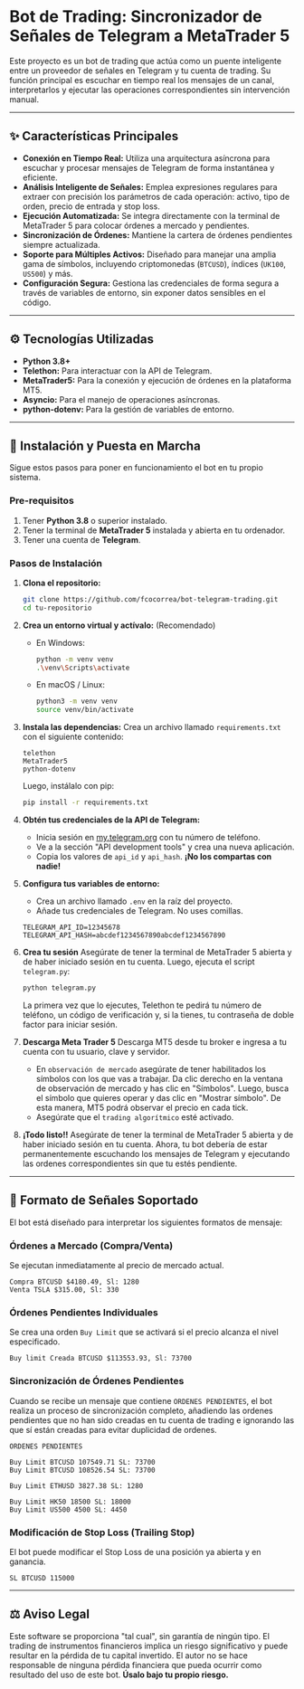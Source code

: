 # Bot de Trading: Sincronizador de Señales de Telegram a MetaTrader 5

Este proyecto es un bot de trading que actúa como un puente inteligente entre un proveedor de señales en Telegram y tu cuenta de trading. Su función principal es escuchar en tiempo real los mensajes de un canal, interpretarlos y ejecutar las operaciones correspondientes sin intervención manual.

-----

## ✨ Características Principales

  * **Conexión en Tiempo Real:** Utiliza una arquitectura asíncrona para escuchar y procesar mensajes de Telegram de forma instantánea y eficiente.
  * **Análisis Inteligente de Señales:** Emplea expresiones regulares para extraer con precisión los parámetros de cada operación: activo, tipo de orden, precio de entrada y stop loss.
  * **Ejecución Automatizada:** Se integra directamente con la terminal de MetaTrader 5 para colocar órdenes a mercado y pendientes.
  * **Sincronización de Órdenes:** Mantiene la cartera de órdenes pendientes siempre actualizada.
  * **Soporte para Múltiples Activos:** Diseñado para manejar una amplia gama de símbolos, incluyendo criptomonedas (`BTCUSD`), índices (`UK100`, `US500`) y más.
  * **Configuración Segura:** Gestiona las credenciales de forma segura a través de variables de entorno, sin exponer datos sensibles en el código.

-----

## ⚙️ Tecnologías Utilizadas

  * **Python 3.8+**
  * **Telethon:** Para interactuar con la API de Telegram.
  * **MetaTrader5:** Para la conexión y ejecución de órdenes en la plataforma MT5.
  * **Asyncio:** Para el manejo de operaciones asíncronas.
  * **python-dotenv:** Para la gestión de variables de entorno.

-----

## 🚀 Instalación y Puesta en Marcha

Sigue estos pasos para poner en funcionamiento el bot en tu propio sistema.

### **Pre-requisitos**

1.  Tener **Python 3.8** o superior instalado.
2.  Tener la terminal de **MetaTrader 5** instalada y abierta en tu ordenador.
3.  Tener una cuenta de **Telegram**.

### **Pasos de Instalación**

1.  **Clona el repositorio:**

    ```bash
    git clone https://github.com/fcocorrea/bot-telegram-trading.git
    cd tu-repositorio
    ```

2.  **Crea un entorno virtual y actívalo:** (Recomendado)

      * En Windows:
        ```bash
        python -m venv venv
        .\venv\Scripts\activate
        ```
      * En macOS / Linux:
        ```bash
        python3 -m venv venv
        source venv/bin/activate
        ```

3.  **Instala las dependencias:**
    Crea un archivo llamado `requirements.txt` con el siguiente contenido:

    ```
    telethon
    MetaTrader5
    python-dotenv
    ```

    Luego, instálalo con pip:

    ```bash
    pip install -r requirements.txt
    ```

4.  **Obtén tus credenciales de la API de Telegram:**

      * Inicia sesión en [my.telegram.org](https://my.telegram.org) con tu número de teléfono.
      * Ve a la sección "API development tools" y crea una nueva aplicación.
      * Copia los valores de `api_id` y `api_hash`. **¡No los compartas con nadie\!**

5.  **Configura tus variables de entorno:**

      * Crea un archivo llamado `.env` en la raíz del proyecto.
      * Añade tus credenciales de Telegram. No uses comillas.

    ```
    TELEGRAM_API_ID=12345678
    TELEGRAM_API_HASH=abcdef1234567890abcdef1234567890
    ```

6.  **Crea tu sesión**
    Asegúrate de tener la terminal de MetaTrader 5 abierta y de haber iniciado sesión en tu cuenta. Luego, ejecuta el script `telegram.py`:

    ```bash
    python telegram.py
    ```

    La primera vez que lo ejecutes, Telethon te pedirá tu número de teléfono, un código de verificación y, si la tienes, tu contraseña de doble factor para iniciar sesión.

7.  **Descarga Meta Trader 5**
    Descarga MT5 desde tu broker e ingresa a tu cuenta con tu usuario, clave y servidor. 

    * En `observación de mercado` asegúrate de tener habilitados los símbolos con los que vas a trabajar. Da clic derecho en la ventana de observación de mercado y has clic en "Símbolos". Luego, busca el símbolo que quieres operar y das clic en "Mostrar símbolo". De esta manera, MT5 podrá observar el precio en cada tick.
    * Asegúrate que el `trading algorítmico` esté activado.

8.  **¡Todo listo!\!**
    Asegúrate de tener la terminal de MetaTrader 5 abierta y de haber iniciado sesión en tu cuenta. Ahora, tu bot debería de estar permanentemente escuchando los mensajes de Telegram y ejecutando las ordenes correspondientes sin que tu estés pendiente.

-----

## 💬 Formato de Señales Soportado

El bot está diseñado para interpretar los siguientes formatos de mensaje:

### **Órdenes a Mercado (Compra/Venta)**

Se ejecutan inmediatamente al precio de mercado actual.

```
Compra BTCUSD $4180.49, Sl: 1280
Venta TSLA $315.00, Sl: 330
```

### **Órdenes Pendientes Individuales**

Se crea una orden `Buy Limit` que se activará si el precio alcanza el nivel especificado.

```
Buy limit Creada BTCUSD $113553.93, Sl: 73700
```

### **Sincronización de Órdenes Pendientes**

Cuando se recibe un mensaje que contiene `ORDENES PENDIENTES`, el bot realiza un proceso de sincronización completo, añadiendo las ordenes pendientes que no han sido creadas en tu cuenta de trading e ignorando las que sí están creadas para evitar duplicidad de ordenes.

```
ORDENES PENDIENTES

Buy Limit BTCUSD 107549.71 SL: 73700
Buy Limit BTCUSD 108526.54 SL: 73700

Buy Limit ETHUSD 3827.38 SL: 1280

Buy Limit HK50 18500 SL: 18000
Buy Limit US500 4500 SL: 4450
```

### **Modificación de Stop Loss (Trailing Stop)**

El bot puede modificar el Stop Loss de una posición ya abierta y en ganancia.

```
SL BTCUSD 115000
```

-----

## ⚖️ Aviso Legal

Este software se proporciona "tal cual", sin garantía de ningún tipo. El trading de instrumentos financieros implica un riesgo significativo y puede resultar en la pérdida de tu capital invertido. El autor no se hace responsable de ninguna pérdida financiera que pueda ocurrir como resultado del uso de este bot. **Úsalo bajo tu propio riesgo.**
